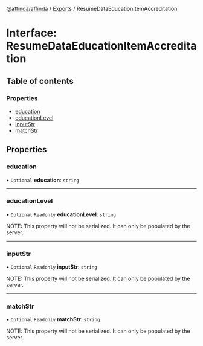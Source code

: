 [@affinda/affinda](../README.md) / [Exports](../modules.md) / ResumeDataEducationItemAccreditation

# Interface: ResumeDataEducationItemAccreditation

## Table of contents

### Properties

- [education](ResumeDataEducationItemAccreditation.md#education)
- [educationLevel](ResumeDataEducationItemAccreditation.md#educationlevel)
- [inputStr](ResumeDataEducationItemAccreditation.md#inputstr)
- [matchStr](ResumeDataEducationItemAccreditation.md#matchstr)

## Properties

### education

• `Optional` **education**: `string`

___

### educationLevel

• `Optional` `Readonly` **educationLevel**: `string`

NOTE: This property will not be serialized. It can only be populated by the server.

___

### inputStr

• `Optional` `Readonly` **inputStr**: `string`

NOTE: This property will not be serialized. It can only be populated by the server.

___

### matchStr

• `Optional` `Readonly` **matchStr**: `string`

NOTE: This property will not be serialized. It can only be populated by the server.
